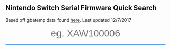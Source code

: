 ## Nintendo Switch Serial Firmware Quick Search
Based off gbatemp data found [here](https://gbatemp.net/threads/switch-firmware-by-serial-number.481215/).
Last updated 12/7/2017
<input id='main' class='main' placeholder="eg. XAW100006" maxlength="9">
<ul id="valid"></ul>
<script>
    let fs = {
        '1.0.0': [
            ['XAW100006', 'XAW100128'],
            ['XAW700015', 'XAW700030'],
            ['XAJ100022', 'XAJ100042'],
            ['XAJ400020', 'XAJ400081'],
            ['XAJ700012', 'XAJ700065'],
        ],
        '2.1.0': [
            ['XAW100139', 'XAW100140'],
            ['XAW700049', 'XAW700050'],
            ['XAJ4?????', 'XAJ400126'],
            ['XAJ700078', 'XAJ700085']
        ],
        '2.2.0': [
            ['XAW100158', 'XAW100173'],
            ['XAJ400107', 'XAJ400174'],
            ['XAJ700091', 'XAJ700093'],
        ],
        '2.3.0': [
            ['XAW100179', 'XAW100210'],
            ['XAW400012', 'XAW400016'],
            ['XAW7?????', 'XAW700050'],
            ['XAJ1?????', 'XAJ100086'],
            ['XAJ400105', 'XAJ400154'],
            ['XAJ700098', 'XAJ700132'],
        ],
        '3.0.0': [
            ['XAW100182', 'XAW100228'],
            ['XAW400017', 'XAW400033'],
            ['XAW700059', 'XAW700079'],
            ['XAJ100117', 'XAJ100129'],
            ['XAJ400169', 'XAJ400187'],
            ['XAJ700135', 'XAJ700138'],
        ],
        '3.0.1': [
            ['XAW100238', 'XAW100282'],
            ['XAW4?????', 'XAW400028'],
            ['XAJ1?????', 'XAJ100122'],
            ['XAJ400210', 'XAJ400241'],
            ['XAJ700150', 'XAJ700163'],
        ],
        '3.0.2': [
            ['XAW100350', 'XAW100409'],
        ],
    }
    let input = document.getElementById('main');
    let list = document.getElementById('valid');
    let MAX = 9;
    input.addEventListener('input', function () {
        let inp = input.value = input.value.toUpperCase();
        let sLen = input.value.length;
        s = input.value + '0'.repeat(MAX - sLen);
        console.log(s);
        let res = [];
        for (let firm of Object.keys(fs)) {
            let serials = fs[firm];
            for (let serial of serials) {
                let [min, max] = serial;
                let str = `${firm} = ${min} - ${max}`;
                let match1 = min.includes(inp);
                let match2 = max.includes(inp);
                let match3 = (s >= min && s <= max)
                if (match1 || match2 || match3) {
                    res.push(str);
                }
            }
        }
        let list = '<li>' + res.join('</li><li>') + '</li>';
        document.getElementById('valid').innerHTML = list;
    });

</script>
<style>
        .main {
            border: 0;
            border-bottom: 2px solid #1976D2;
            width: 100%;
            font-size: 30px;
            line-height: 35px;
            height: 70px;
            text-align: center;
            padding: 10px;
            background: transparent;
            color: #BBDEFB;
        }
    
        ul {
            margin: 0 auto;
            padding: 0;
            max-height: 390px;
            overflow-y: auto;
            border: 1px solid rgba(0, 0, 0, 0.1);
            padding: 5px 5px 0 5px;
            border-left: none;
            border-right: none;
        }
    
        li {
            list-style: none;
            background-color: rgba(0, 0, 0, 0.05);
            background-image: linear-gradient( 90deg,
            #FFD32E 10px,
            #EEE 10px,
            #EEE 11px,
            transparent 11px);
            padding: 10px 15px 10px 25px;
            border: 1px solid #CCC;
            box-shadow: inset 1px 1px 0 rgba(255, 255, 255, 0.5);
            margin-bottom: 5px;
            width: 100%;
            box-sizing: border-box;
            cursor: pointer;
            border-radius: 3px;
        }
    </style>